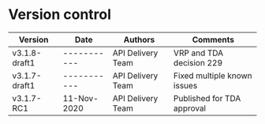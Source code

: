 # Version control

| Version |Date |Authors |Comments |
|---|---|---|---|
| v3.1.8-draft1 | ----------- | API Delivery Team | VRP and TDA decision 229 |
| v3.1.7-draft1 | ----------- | API Delivery Team | Fixed multiple known issues |
| v3.1.7-RC1    | 11-Nov-2020 | API Delivery Team | Published for TDA approval  |
